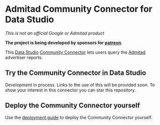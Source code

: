 # Admitad Community Connector for Data Studio

*This is not an official Google or Admitad product*

**The project is being developed by sponsors for [patreon](https://www.patreon.com/Kozack)**.


This [Data Studio](https://datastudio.google.com) [Community
Connector](https://developers.google.com/datastudio/connector) lets users query
the [Admitad](https://admitad.com/) advertiser reports.

## Try the Community Connector in Data Studio

Development in process. Links to the use of this will be provided soon. To show your interest in this connector you can star this repository.

## Deploy the Community Connector yourself

Use the [deployment guide](https://github.com/googledatastudio/community-connectors/blob/master/deploy.md) to deploy the Community Connector
yourself.
